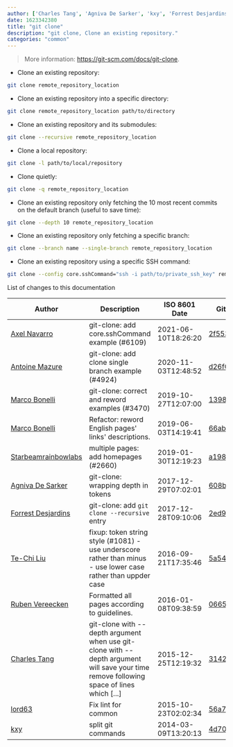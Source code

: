 ```yaml
---
author: ['Charles Tang', 'Agniva De Sarker', 'kxy', 'Forrest Desjardins', 'Axel Navarro', 'lord63', 'Starbeamrainbowlabs', 'Marco Bonelli', 'Antoine Mazure', 'Te-Chi Liu', 'Ruben Vereecken']
date: 1623342380
title: "git clone"
description: "git clone, Clone an existing repository."
categories: "common"
---
```

> More information: <https://git-scm.com/docs/git-clone>.

- Clone an existing repository:

```bash
git clone remote_repository_location
```

- Clone an existing repository into a specific directory:

```bash
git clone remote_repository_location path/to/directory
```

- Clone an existing repository and its submodules:

```bash
git clone --recursive remote_repository_location
```

- Clone a local repository:

```bash
git clone -l path/to/local/repository
```

- Clone quietly:

```bash
git clone -q remote_repository_location
```

- Clone an existing repository only fetching the 10 most recent commits on the default branch (useful to save time):

```bash
git clone --depth 10 remote_repository_location
```

- Clone an existing repository only fetching a specific branch:

```bash
git clone --branch name --single-branch remote_repository_location
```

- Clone an existing repository using a specific SSH command:

```bash
git clone --config core.sshCommand="ssh -i path/to/private_ssh_key" remote_repository_location
```
List of changes to this documentation


Author | Description | ISO 8601 Date | GitHub link
------|-----|-----|-----
[Axel Navarro](mailto:navarroaxel@gmail.com) | git-clone: add core.sshCommand example (#6109) | 2021-06-10T18:26:20 | [2f553aca0752](https://github.com/tldr-pages/tldr/commit/2f553aca0752a5ac0cb7697268dcbcd75c005d51)
[Antoine Mazure](mailto:12ab@gmx.fr) | git-clone: add clone single branch example (#4924) | 2020-11-03T12:48:52 | [d26f0c99076e](https://github.com/tldr-pages/tldr/commit/d26f0c99076e8b1d9f3e94f2606ffc743cfc3f75)
[Marco Bonelli](mailto:mebeim@users.noreply.github.com) | git-clone: correct and reword examples (#3470) | 2019-10-27T12:07:00 | [13982a4fcba1](https://github.com/tldr-pages/tldr/commit/13982a4fcba1a9c3069c2e3e2ad30b2164ac1ad9)
[Marco Bonelli](mailto:marco@mebeim.net) | Refactor: reword English pages' links' descriptions. | 2019-06-03T14:19:41 | [66abb98ce935](https://github.com/tldr-pages/tldr/commit/66abb98ce935c0f4516bf30c4d6da72180d5a3ab)
[Starbeamrainbowlabs](mailto:sbrl@starbeamrainbowlabs.com) | multiple pages: add homepages (#2660) | 2019-01-30T12:19:23 | [a19866e88add](https://github.com/tldr-pages/tldr/commit/a19866e88addb239484637579b17e7c6ea9b53aa)
[Agniva De Sarker](mailto:agnivade@yahoo.co.in) | git-clone: wrapping depth in tokens | 2017-12-29T07:02:01 | [608b34a1cb0c](https://github.com/tldr-pages/tldr/commit/608b34a1cb0c63edbec05162e2c93df5b5526228)
[Forrest Desjardins](mailto:desjardinsfg@gmail.com) | git-clone: add `git clone --recursive` entry | 2017-12-28T09:10:06 | [2ed9d366b4c8](https://github.com/tldr-pages/tldr/commit/2ed9d366b4c82bcf5726c68913209fa0f9fb1fc7)
[Te-Chi Liu](mailto:liuderchi@gmail.com) | fixup: token string style (#1081) - use underscore rather than minus - use lower case rather than uppder case | 2016-09-21T17:35:46 | [5a54763c72d1](https://github.com/tldr-pages/tldr/commit/5a54763c72d1ed1b6eb5dbf195ee547527afc608)
[Ruben Vereecken](mailto:rubenvereecken@gmail.com) | Formatted all pages according to guidelines. | 2016-01-08T09:38:59 | [066582e8eab5](https://github.com/tldr-pages/tldr/commit/066582e8eab57bce9861cc8d379e158d61f1cc95)
[Charles Tang](mailto:charlestang@foxmail.com) | git-clone with --depth argument when use git-clone with --depth argument will save your time remove following space of lines which [...] | 2015-12-25T12:19:32 | [3142f57a6112](https://github.com/tldr-pages/tldr/commit/3142f57a611203cc819cce775aac7664fb338f85)
[lord63](mailto:lord63.j@gmail.com) | Fix lint for common | 2015-10-23T02:02:34 | [56a7cba6568f](https://github.com/tldr-pages/tldr/commit/56a7cba6568fcdaaeca2ddf0b80341cfc7de6285)
[kxy](mailto:kyrwastaken@gmail.com) | split git commands | 2014-03-09T13:20:13 | [4d70294f065f](https://github.com/tldr-pages/tldr/commit/4d70294f065f8d6d9fd6c0add28968cb9ca725ff)

